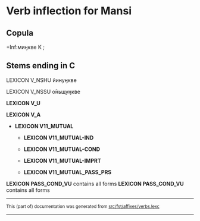 # Verb inflection for Mansi

## Copula

+Inf:миӈкве K ;

## Stems ending in C
LEXICON V_NSHU йинуӈкве

LEXICON V_NSSU о̄ньщуӈкве

**LEXICON V_U** 

**LEXICON V_A** 

* **LEXICON V11_MUTUAL** 
	* **LEXICON V11_MUTUAL-IND**  

	* **LEXICON V11_MUTUAL-COND** 

	* **LEXICON V11_MUTUAL-IMPRT**  

	* **LEXICON V11_MUTUAL_PASS_PRS**  

**LEXICON PASS_COND_VU** contains all forms
**LEXICON PASS_COND_VU** contains all forms

* * *

<small>This (part of) documentation was generated from [src/fst/affixes/verbs.lexc](https://github.com/giellalt/lang-mns/blob/main/src/fst/affixes/verbs.lexc)</small>

---

